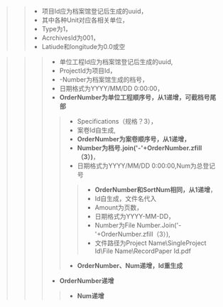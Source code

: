 <?xml version="1.0" encoding="UTF-8"?>

> <ElectronicFileInformation>
>
> > <Project>
> >
> > - 项目Id应为档案馆登记后生成的uuid，
> > - 其中各种Unit对应各相关单位，
> > - Type为1，
> > - AcrchivesId为001，
> > - Latiude和longitude为0.0或空

> > ><SingleProject>
> > >
> > >- 单位工程Id应为档案馆登记后生成的uuid,
> > >- ProjectId为项目Id，
> > >- -Number为档案馆生成的档号，
> > >- 日期格式为YYYY/MM/DD 0:00:00，
> > >- **OrderNumber为单位工程顺序号，从1递增，可截档号尾部**
> > >
> > >><File>
> > >>
> > >>- Specifications（规格？3），
> > >>- 案卷Id自生成,
> > >>- **OrderNumber为案卷顺序号，从1递增，**
> > >>- **Number为档号.join('-'+OrderNumber.zfill（3）)**，
> > >>- 日期格式为YYYY/MM/DD 0:00:00,Num为总登记号
> > >>
> > >>><RecordPaper />
> > >>>
> > >>>- **OrderNumber和SortNum相同，从1递增**，
> > >>>- Id自生成，文件名代入
> > >>>- Amount为页数，
> > >>>- 日期格式为YYYY-MM-DD，
> > >>>- Number为File Number.Join('-'+OrderNumber.zfill（3）),
> > >>>- 文件路径为Project Name\\SingleProject Id\\File Name\\RecordPaper Id.pdf
> > >>>
> > >>><RecordPaper />
> > >>>
> > >>><RecordPaper />
> > >>>
> > >>><RecordPaper />
> > >>>
> > >>><RecordPaper />
> > >>
> > >><File>
> > >>
> > >>- **OrderNumber、Num递增，Id重生成**
> > >>
> > >>> <RecordPaper />
> > >>>
> > >>> <RecordPaper />
> > >>>
> > >>> <RecordPaper />
> > >>>
> > >>> <RecordPaper />
> > >>>
> > >>> <RecordPaper />
> > >
> > ><SingleProject>
> > >
> > >- **OrderNumber递增**
> > >
> > >> <File>
> > >>
> > >> - **Num递增**
> > >>
> > >> > <RecordPaper />
> > >> >
> > >> > <RecordPaper />
> > >> >
> > >> > <RecordPaper />
> > >> >
> > >> > <RecordPaper />
> > >> >
> > >> > <RecordPaper />
> > >>
> > >> <File>
> > >>
> > >> > <RecordPaper />
> > >> >
> > >> > <RecordPaper />
> > >> >
> > >> > <RecordPaper />
> > >> >
> > >> > <RecordPaper />
> > >> >
> > >> > <RecordPaper />